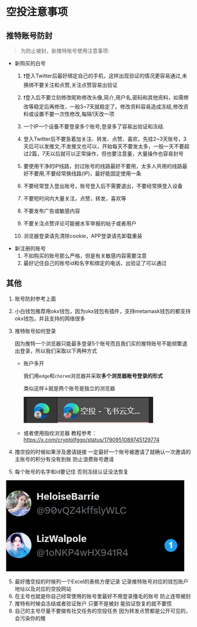 # 空投注意事项



## 推特账号防封

> 为防止被封，新推特账号使用注意事项:

- 新购买的白号
  1. ❗登入Twitter后最好绑定自己的手机，这样出现验证的情况更容易通过,未换绑不要关注和点赞,关注点赞容易出验证 
  2. ❗登入后不要立刻修改昵称修改头像,简介,用户名,密码和其他资料，如需修改等稳定后再修改，一般3~7天就稳定了。修改资料容易造成冻结,修改资料或设置不要一次性修改,每隔1天改一项

  3. 一个IP一个设备不要登录多个账号,登录多了容易出验证和冻结.

  4. 登入Twitter后不要急着加关注、转发、点赞、喜欢，先挂2~3天账号，3天后可以发推文,不发推文也可以，开始每天不要发太多，一般一天不要超过2篇，7天以后就可以正常操作，但也要注意量，大量操作也容易封号

  5. 要使用干净的IP线路，封过账号的线路最好不要用，太多人共用的线路最好不要用,不要经常换线路(IP)，最好能固定使用一条

  6. 不要经常登入登出账号，账号登入后不需要退出，不要经常换登入设备

  7. 不要短时间内大量关注，点赞，转发，喜欢等

  8. 不要发布广告或敏感内容

  9. 不要关注点赞评论可能被水军举报的帖子或者用户

  10. 浏览器登录请先清除cookie，APP登录请先卸载重装
- 新注册的账号
  1. 不如购买的账号那么严格，但是有关敏感内容需要注意
  2. 最好记住自己的账号id和名字和绑定的电话，出验证了可以通过

## 其他

1. 账号防封参考上面

2. 小白钱包推荐用okx钱包，因为okx钱包有插件，支持metamask钱包的都支持okx钱包，并且支持的网络很多

3. 推特账号如何登录

   因为推特一个浏览器只能最多登录5个账号而且我们买的推特账号不能频繁退出登录，所以我们采取以下两种方式

   - 账户多开

     我们用`edge`和`chorem`浏览器并采取**多个浏览器账号登录的形式**

     类似这样↓就是两个账号是独立的浏览器

     ![img](./assets/1716378678425-1.png)

   - 或者使用指纹浏览器 教程参考：https://x.com/cryptolfggo/status/1790951089745129774

4. 撸空投的时候如果涉及邀请链接 一定最好一个账号被邀请了就确认一次邀请的主账号的积分有没有到账 防止浪费账号邀请
5. 每个账号的名字和id要记住 否则冻结认证没法恢复

![img](./assets/1716378689231-4.png)

5. 最好撸空投的时候列一个Excel的表格方便记录 记录推特账号对应的钱包账户地址以及对应的空投网站
6. 在主号也就是你自己经常使用的账号里最好不用登录撸毛的账号 防止连带被封
7. 推特有时候会冻结或者验证账户 只要不是被封 能验证恢复的就不要慌
8. 自己的主号尽量不要做有社交任务的空投任务 因为转发点赞都是公开可见的，会污染你的推 